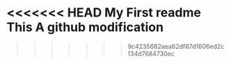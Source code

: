 <<<<<<< HEAD
My First readme
This A github modification 
=======
>>>>>>> 9c4235682aea62df87d1606ed2c134d7684730ec
